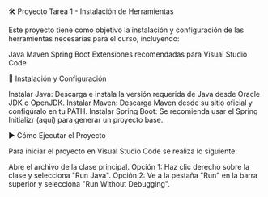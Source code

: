 🛠️ Proyecto Tarea 1 - Instalación de Herramientas

Este proyecto tiene como objetivo la instalación y configuración de las herramientas necesarias para el curso, incluyendo:

Java
Maven
Spring Boot
Extensiones recomendadas para Visual Studio Code

🚀 Instalación y Configuración

Instalar Java: Descarga e instala la versión requerida de Java desde Oracle JDK o OpenJDK.
Instalar Maven: Descarga Maven desde su sitio oficial y configúralo en tu PATH.
Instalar Spring Boot: Se recomienda usar el Spring Initializr (aquí) para generar un proyecto base.

▶️ Cómo Ejecutar el Proyecto

Para iniciar el proyecto en Visual Studio Code se realiza lo siguiente:

Abre el archivo de la clase principal.
Opción 1: Haz clic derecho sobre la clase y selecciona "Run Java".
Opción 2: Ve a la pestaña "Run" en la barra superior y selecciona "Run Without Debugging".
